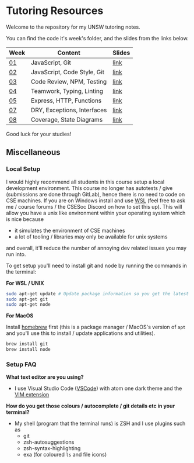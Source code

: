 # Tutoring Resources

Welcome to the repository for my UNSW tutoring notes.

You can find the code it's week's folder, and the slides from the links below.

| Week       | Content                     | Slides                                                                                                       |
| ---------- | --------------------------- | ------------------------------------------------------------------------------------------------------------ |
| [01](wk01) | JavaScript, Git             | [link](https://docs.google.com/presentation/d/1v8AWey1W6xopu4vZoj_QYqUxwHd0YHL2bpJPt4xqsS4/edit?usp=sharing) |
| [02](wk02) | JavaScript, Code Style, Git | [link](https://docs.google.com/presentation/d/1eRcaFwmqmUrdFqDYqexR8ihrizH1AhgKg2qb7naG-18/edit?usp=sharing) |
| [03](wk03) | Code Review, NPM, Testing   | [link](https://docs.google.com/presentation/d/1BU2BcO-AsAgYxjBks7Jqpb1nydWx4ukX6W-XDnx6XEM/edit?usp=sharing) |
| [04](wk04) | Teamwork, Typing, Linting   | [link](https://docs.google.com/presentation/d/1LrLAUkTdd_R3cq9Nzy7A-rSASAVydzgJl7kw3nKh0EI/edit?usp=sharing) |
| [05](wk05) | Express, HTTP, Functions    | [link](https://docs.google.com/presentation/d/1xc9vkwlYgjiGYHnS4OpNlVuuLaNiWadPOpM8o5RaPB0/edit?usp=sharing) |
| [07](wk07) | DRY, Exceptions, Interfaces | [link](https://docs.google.com/presentation/d/1oUwYaCM8BlRfmtGpNAACIfwV78YJrQ2OMcTWabrZ8rI/edit?usp=sharing) |
| [08](wk08) | Coverage, State Diagrams    | [link](https://docs.google.com/presentation/d/1ltbTiOvcnnEAUbF-hC9IyR1jTOgGDxrDncItjV7L7No/edit?usp=sharing) |

Good luck for your studies!

## Miscellaneous

### Local Setup

I would highly recommend all students in this course setup a local development environment.
This course no longer has autotests / give (submissions are done through GitLab), hence there is no need to code on CSE machines.
If you are on Windows install and use [WSL](https://docs.microsoft.com/en-us/windows/wsl/install) (feel free to ask me / course forums / the CSESoc Discord on how to set this up).
This will allow you have a unix like environment within your operating system which is nice because

- it simulates the environment of CSE machines
- a lot of tooling / libraries may only be available for unix systems

and overall, it'll reduce the number of annoying dev related issues you may run into.

To get setup you'll need to install git and node by running the commands in the terminal:

**For WSL / UNIX**

```sh
sudo apt-get update # Update package information so you get the latest versions
sudo apt-get git
sudo apt-get node
```

**For MacOS**

Install [homebrew](https://brew.sh/) first (this is a package manager / MacOS's version of `apt` and you'll use this to install / update applications and utilities).

```sh
brew install git
brew install node
```

### Setup FAQ

**What text editor are you using?**

- I use Visual Studio Code ([VSCode](https://code.visualstudio.com/)) with atom one dark theme and the [VIM extension](https://marketplace.visualstudio.com/items?itemName=vscodevim.vim)

**How do you get those colours / autocomplete / git details etc in your terminal?**

- My shell (program that the terminal runs) is ZSH and I use plugins such as
  - git
  - zsh-autosuggestions
  - zsh-syntax-highlighting
  - exa (for coloured `ls` and file icons)

